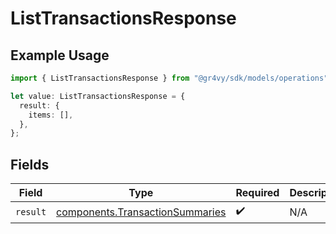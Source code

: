 # ListTransactionsResponse

## Example Usage

```typescript
import { ListTransactionsResponse } from "@gr4vy/sdk/models/operations";

let value: ListTransactionsResponse = {
  result: {
    items: [],
  },
};
```

## Fields

| Field                                                                              | Type                                                                               | Required                                                                           | Description                                                                        |
| ---------------------------------------------------------------------------------- | ---------------------------------------------------------------------------------- | ---------------------------------------------------------------------------------- | ---------------------------------------------------------------------------------- |
| `result`                                                                           | [components.TransactionSummaries](../../models/components/transactionsummaries.md) | :heavy_check_mark:                                                                 | N/A                                                                                |
